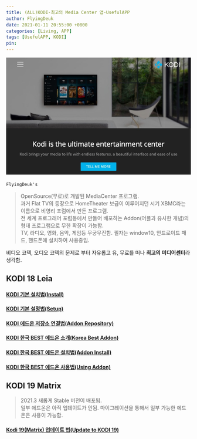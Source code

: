 ```yaml
---
title: (ALL)KODI-최고의 Media Center 앱-UsefulAPP
author: FlyingDeuk
date: 2021-01-11 20:55:00 +0800
categories: [Living, APP]
tags: [UsefulAPP, KODI]
pin:
---
```

![kodi](/img/living/kodi/kodi_1.jpg)

`FlyingDeuk's`
> OpenSource(무료)로 개발된 MediaCenter 프로그램. <br>
과거 Flat TV의 등장으로 HomeTheater 보급이 이루어지던 시기 XBMC라는 이름으로 비영리 포럼에서 만든 프로그램.<br>
전 세계 프로그래머 포럼등에서 만들어 배포하는 Addon(어플과 유사한 개념)의 형태 프로그램으로 무한 확장이 가능함.<br>
TV, 라디오, 영화, 음악, 게임등 무궁무진함.
필자는 window10, 안드로이드 패드, 핸드폰에 설치하여 사용중임.

비디오 코덱, 오디오 코덱의 문제로 부터 자유롭고 유, 무료를 떠나 **최고의 미디어센터**라 생각함.

## KODI 18 Leia

#### [KODI 기본 설치법(Install)](/posts/KODI-install/)

#### [KODI 기본 설정법(Setup)](/posts/KODI-install1)

#### [KODI 에드온 저장소 연결법(Addon Repository)](/posts/KODI-addon/)

#### [KODI 한국 BEST 에드온 소개(Korea Best Addon)](/posts/KODI-addon1/)

#### [KODI 한국 BEST 에드온 설치법(Addon Install)](/posts/KODI-addon2/)

#### [KODI 한국 BEST 에드온 사용법(Using Addon)](/posts/KODI-addon3/)

## KODI 19 Matrix
> 2021.3 새롭게 Stable 버전이 배포됨. <br>
일부 에드온은 아직 업데이트가 안됨. 마이그레이션을 통해서 일부 가능한 에드온은 사용이 가능함.

#### [Kodi 19(Matrix) 업데이트 법(Update to KODI 19)](/posts/KODI19/)
